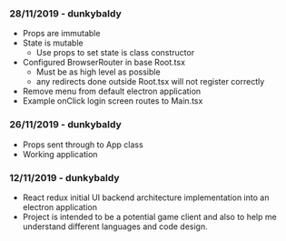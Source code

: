 ### 28/11/2019 - dunkybaldy
* Props are immutable
* State is mutable
    * Use props to set state is class constructor
* Configured BrowserRouter in base Root.tsx
    * Must be as high level as possible
    * any redirects done outside Root.tsx will not register correctly
* Remove menu from default electron application
* Example onClick login screen routes to Main.tsx

### 26/11/2019 - dunkybaldy
* Props sent through to App class
* Working application

### 12/11/2019 - dunkybaldy
* React redux initial UI backend architecture implementation into an electron application
* Project is intended to be a potential game client and also to help me understand different languages and code design.
